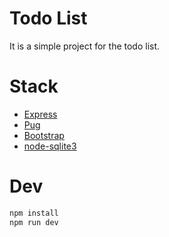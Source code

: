 # Todo List

It is a simple project for the todo list.

# Stack

- [Express](https://expressjs.com/)
- [Pug](https://pugjs.org/api/getting-started.html)
- [Bootstrap](https://getbootstrap.com/)
- [node-sqlite3](https://github.com/TryGhost/node-sqlite3)

# Dev

```markdown
npm install
npm run dev
```